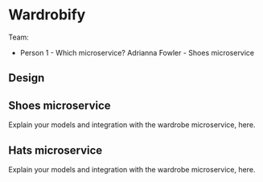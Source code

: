 # Wardrobify

Team:

* Person 1 - Which microservice?
Adrianna Fowler - Shoes microservice

## Design

## Shoes microservice

Explain your models and integration with the wardrobe
microservice, here.

## Hats microservice

Explain your models and integration with the wardrobe
microservice, here.

